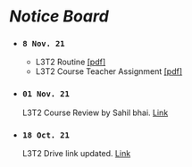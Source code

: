 # _**Notice Board**_

- ### `8 Nov. 21`
    - L3T2 Routine [[pdf]](../documents/L3-T2_Routine_CSE_17.pdf)
    - L3T2 Course Teacher Assignment [[pdf]](/documents/L3-T2_Course_Teacher_Assignment.pdf)
  
- ### `01 Nov. 21`
    L3T2 Course Review by Sahil bhai. [Link](https://drive.google.com/file/d/1JbG_9FbI9_qMkOdV2ybO7DvG2HJggor1/view?usp=sharing)

- ### `18 Oct. 21`
    L3T2 Drive link updated. [Link](https://drive.google.com/drive/folders/1YWVpCBFEIxGZo2eibGeIVjmn23fr5z2N?usp=sharing)